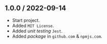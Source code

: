 ## 1.0.0 / 2022-09-14
* Start project.
* Added `MIT License`.
* Added _unit testing_ `Jest`.
* Added _package_ in `github.com` & `npmjs.com`.